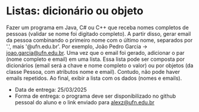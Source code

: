 # Listas: dicionário ou objeto
  Fazer um programa em Java, C# ou C++ que receba nomes completos de pessoas (validar se nome foi digitado completo). A partir disso, gerar email da pessoa combinando o primeiro nome com o último nome, separados por '.', mais '@ufn.edu.br'. Por exemplo, João Pedro Garcia -> joao.garcia@ufn.edu.br. Uma vez que o email foi gerado, adicionar o par (nome completo e email) em uma lista. Essa lista pode ser composta por dicionários (email será a chave e nome completo o valor) ou por objetos (da classe Pessoa, com atributos nome e email). Contudo, não pode haver emails repetidos. Ao final, exibir a lista com os dados (nomes e emails).
  * Data de entrega: 25/03/2025
  * Forma de entrega: o programa deve ser disponibilizado no github pessoal do aluno e o link enviado para alexz@ufn.edu.br
